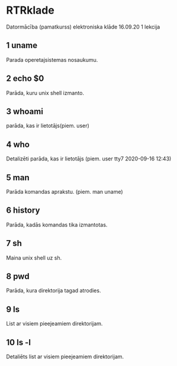 # RTRklade
Datormācība (pamatkurss) elektroniska klāde
16.09.20 1 lekcija

## 1  uname
Parada operetajsistemas nosaukumu.
## 2  echo $0
Parāda, kuru unix shell izmanto.
## 3  whoami
parāda, kas ir lietotājs(piem. user)
## 4 who
Detalizēti parāda, kas ir lietotājs (piem. user tty7 2020-09-16 12:43)
## 5 man 
Parāda komandas aprakstu. (piem. man uname)
## 6  history
Parāda, kadās komandas tika izmantotas.
## 7  sh 
Maina unix shell uz sh.
## 8  pwd
Parāda, kura direktorija tagad atrodies.
## 9 ls
List ar visiem pieejeamiem direktorijam.
## 10  ls -l
Detaliēts list ar visiem pieejeamiem direktorijam.
